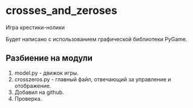 # crosses_and_zeroses
Игра крестики-нолики

Будет написано с использованием графической библиотеки PyGame.

## Разбиение на модули
1. model.py - движок игры.
2. crosszeros.py - главный файл, отвечающий за управление и отображение.
3. Добавил на github.
4. Проверка. 

